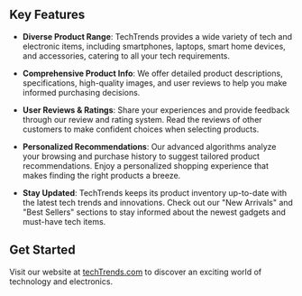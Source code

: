 


## Key Features

- **Diverse Product Range**: TechTrends provides a wide variety of tech and electronic items, including smartphones, laptops, smart home devices, and accessories, catering to all your tech requirements.

- **Comprehensive Product Info**: We offer detailed product descriptions, specifications, high-quality images, and user reviews to help you make informed purchasing decisions.

- **User Reviews & Ratings**: Share your experiences and provide feedback through our review and rating system. Read the reviews of other customers to make confident choices when selecting products.

- **Personalized Recommendations**: Our advanced algorithms analyze your browsing and purchase history to suggest tailored product recommendations. Enjoy a personalized shopping experience that makes finding the right products a breeze.

- **Stay Updated**: TechTrends keeps its product inventory up-to-date with the latest tech trends and innovations. Check out our "New Arrivals" and "Best Sellers" sections to stay informed about the newest gadgets and must-have tech items.

## Get Started

Visit our website at [techTrends.com](https://brand-shop-41efc.firebaseapp.com/) to discover an exciting world of technology and electronics.



